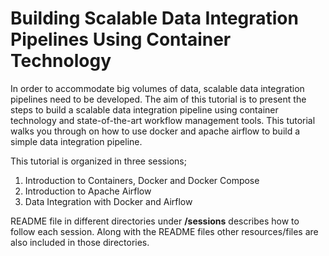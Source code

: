 # Building Scalable Data Integration Pipelines Using Container Technology

In order to accommodate big volumes of data, scalable data integration pipelines need to be developed. The aim of this tutorial is to present the steps to build a scalable data integration pipeline using container technology and state-of-the-art workflow management tools.
This tutorial walks you through on how to use docker and apache airflow to build a simple data integration pipeline.

This tutorial is organized in three sessions;

1. Introduction  to Containers, Docker and Docker Compose
2. Introduction to Apache Airflow
3. Data Integration with Docker and Airflow

README file in different directories under **/sessions** describes how to follow each session. Along with the README files other resources/files are also included in those directories.
